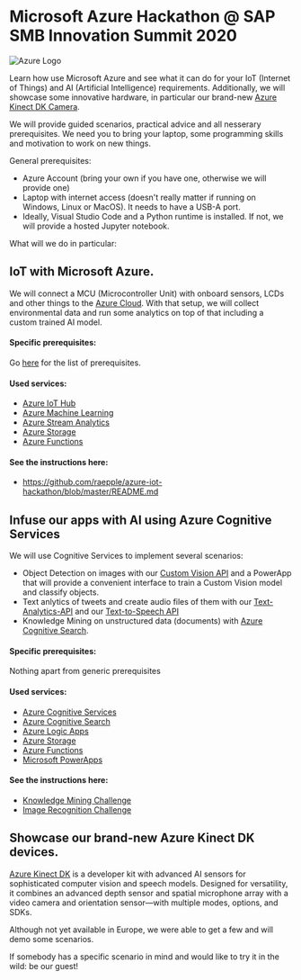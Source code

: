 # Microsoft Azure Hackathon @ SAP SMB Innovation Summit 2020
![Azure Logo](https://msdnshared.blob.core.windows.net/media/2018/02/azure.png)

Learn how use Microsoft Azure and see what it can do for your IoT (Internet of Things) and AI (Artificial Intelligence) requirements. Additionally, we will showcase some innovative hardware, in particular our brand-new [Azure Kinect DK Camera](https://azure.microsoft.com/en-us/services/kinect-dk/).

We will provide guided scenarios, practical advice and all nesserary prerequisites. We need you to bring your laptop, some programming skills and motivation to work on new things.

General prerequisites:

- Azure Account (bring your own if you have one, otherwise we will provide one)
- Laptop with internet access (doesn't really matter if running on Windows, Linux or MacOS). It needs to have a USB-A port.
- Ideally, Visual Studio Code and a Python runtime is installed. If not, we will provide a hosted Jupyter notebook.

What will we do in particular:

## IoT with Microsoft Azure.

We will connect a MCU (Microcontroller Unit) with onboard sensors, LCDs and other things to the [Azure Cloud](https://azure.microsoft.com/en-us/services/iot-hub/). With that setup, we will collect environmental data and run some analytics on top of that including a custom trained AI model.

#### Specific prerequisites:

Go [here](https://github.com/raepple/azure-iot-hackathon/blob/master/README.md#prerequisites) for the list of prerequisites.

#### Used services:

- [Azure IoT Hub](https://azure.microsoft.com/en-us/services/iot-hub/)
- [Azure Machine Learning](https://azure.microsoft.com/en-us/services/machine-learning/)
- [Azure Stream Analytics](https://azure.microsoft.com/en-us/services/stream-analytics/)
- [Azure Storage](https://azure.microsoft.com/en-us/services/storage/)
- [Azure Functions](https://azure.microsoft.com/en-us/services/functions/)

#### See the instructions here: 
- https://github.com/raepple/azure-iot-hackathon/blob/master/README.md


## Infuse our apps with AI using Azure Cognitive Services

We will use Cognitive Services to implement several scenarios:

- Object Detection on images with our [Custom Vision API](https://azure.microsoft.com/en-us/services/cognitive-services/custom-vision-service/) and a PowerApp that will provide a convenient interface to train a Custom Vision model and classify objects. 
- Text anlytics of tweets and create audio files of them with our [Text-Analytics-API](https://azure.microsoft.com/en-us/services/cognitive-services/text-analytics/) and our [Text-to-Speech API](https://azure.microsoft.com/en-us/services/cognitive-services/speech-translation/)
- Knowledge Mining on unstructured data (documents) with [Azure Cognitive Search](https://azure.microsoft.com/en-us/services/search/). 

#### Specific prerequisites:
Nothing apart from generic prerequisites

#### Used services:
- [Azure Cognitive Services](https://azure.microsoft.com/en-us/services/cognitive-services/)
- [Azure Cognitive Search](https://azure.microsoft.com/en-us/services/search/)
- [Azure Logic Apps](https://azure.microsoft.com/en-us/services/logic-apps/)
- [Azure Storage](https://azure.microsoft.com/en-us/services/storage/)
- [Azure Functions](https://azure.microsoft.com/en-us/services/functions/)
- [Microsoft PowerApps](https://azure.microsoft.com/en-us/services/logic-apps/)

#### See the instructions here:
- [Knowledge Mining Challenge](https://github.com/onkelbrigitte/AzureHackathon/blob/master/Instructions/KnowledgeMining.md)
- [Image Recognition Challenge](../Instructions/ImageRecognition.md)

## Showcase our brand-new Azure Kinect DK devices.

[Azure Kinect DK](https://azure.microsoft.com/en-us/services/kinect-dk/) is a developer kit with advanced AI sensors for sophisticated computer vision and speech models. Designed for versatility, it combines an advanced depth sensor and spatial microphone array with a video camera and orientation sensor—with multiple modes, options, and SDKs.

Although not yet available in Europe, we were able to get a few and will demo some scenarios. 

If somebody has a specific scenario in mind and would like to try it in the wild: be our guest!